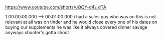 https://www.youtube.com/shorts/uQQY-d4\_dTA

1 00:00:00.000 --\> 00:01:00.000 i had a sales guy who was on this is
not relevant at all was on tinder and he would close every one of his
dates on buying our supplements he was like it always covered dinner
savage anyways shooter's gotta shoot
